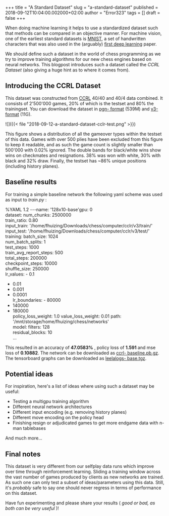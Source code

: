 +++
title = "A Standard Dataset"
slug = "a-standard-dataset"
published = 2018-09-12T10:04:00.002000+02:00
author = "Error323"
tags = []
draft = false
+++

When doing machine learning it helps to use a standardized dataset such that
methods can be compared in an objective manner. For machine vision, one of the
earliest standard datasets is [MNIST](http://yann.lecun.com/exdb/mnist/), a
set of handwritten characters that was also used in the (arguably) [first deep
learning](https://www.cs.toronto.edu/~hinton/absps/fastnc.pdf) paper.

We should define such a dataset in the world of chess programming as we try to
improve training algorithms for our new chess engines based on neural
networks. This blogpost introduces such a dataset called the _CCRL Dataset_
(also giving a huge hint as to where it comes from).

## Introducing the CCRL Dataset

This dataset was constructed from
[CCRL](http://www.computerchess.org.uk/ccrl/) 40/40 and 40/4 data combined. It
consists of 2'500'000 games, 20% of which is the testset and 80% the
trainingset. You can download the dataset in [pgn-
format](http://data.lczero.org/files/ccrl-pgn.tar.bz2) (539M) and
[v3-format](http://data.lczero.org/files/ccrl-v3.tar.bz2) (11G).

![]({{< file "2018-09-12-a-standard-dataset-cclr-test.png" >}})

This figure shows a distribution of all the gameover types within the testset
of this data. Games with over 500 plies have been excluded from this figure to
keep it readable, and as such the game count is slightly smaller than 500'000
with 0.02% ignored. The double bands for black/white wins show wins on
checkmates and resignations. 38% was won with white, 30% with black and 32%
draw. Finally, the testset has ~86% unique positions (including history
planes).

## Baseline results

For training a simple baseline network the following yaml scheme was used as
input to _train.py_ :

%YAML 1.2 \---name: '128x10-base'gpu: 0  
dataset: num_chunks: 2500000  
train_ratio: 0.80  
input_train: '/home/fhuizing/Downloads/chess/computer/cclr/v3/train/'  
input_test: '/home/fhuizing/Downloads/chess/computer/cclr/v3/test/'  
training: batch_size: 1024  
num_batch_splits: 1  
test_steps: 1000  
train_avg_report_steps: 500  
total_steps: 200000  
checkpoint_steps: 10000  
shuffle_size: 250000  
lr_values: - 0.1  
- 0.01  
- 0.001  
- 0.0001  
lr_boundaries: - 80000  
- 140000  
- 180000  
policy_loss_weight: 1.0 value_loss_weight: 0.01 path:
'/mnt/storage/home/fhuizing/chess/networks'  
model: filters: 128  
residual_blocks: 10  
...

This resulted in an accuracy of **47.0583%** , policy loss of **1.591** and
mse loss of **0.10882**. The network can be downloaded as [ccrl-
baseline.pb.gz](http://data.lczero.org/files/ccrl-baseline.pb.gz). The
tensorboard graphs can be downloaded as [leelalogs-
base.tgz](http://data.lczero.org/files/leelalogs-base.tgz).

## Potential ideas

For inspiration, here's a list of ideas where using such a dataset may be
useful:

  * Testing a multigpu training algorithm
  * Different neural network architectures
  * Different input encoding (e.g. removing history planes)
  * Different move encoding on the policy head
  * Finishing resign or adjudicated games to get more endgame data with n-man 
tablebases

And much more...

## Final notes

This dataset is very different from our selfplay data runs which improve over
time through reinforcement learning. Sliding a training window across the vast
number of games produced by clients as new networks are trained. As such one
can only test a subset of ideas/parameters using this data. Still, it's
_probably_ safe to say one should never regress in terms of performance on
this dataset.

Have fun experimenting and please share your results ( _good or bad, as both
can be very useful_ )!
